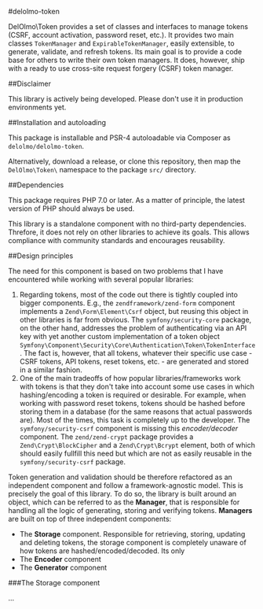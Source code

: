 #delolmo-token

DelOlmo\Token provides a set of classes and interfaces to manage tokens (CSRF, account activation, password reset, etc.). It provides two main classes `TokenManager` and `ExpirableTokenManager`, easily extensible, to generate, validate, and refresh tokens. Its main goal is to provide a code base for others to write their own token managers. It does, however, ship with a ready to use cross-site request forgery (CSRF) token manager.

##Disclaimer

This library is actively being developed. Please don't use it in production environments yet.

##Installation and autoloading

This package is installable and PSR-4 autoloadable via Composer as `delolmo/delolmo-token`.

Alternatively, download a release, or clone this repository, then map the `DelOlmo\Token\` namespace to the package `src/` directory.

##Dependencies

This package requires PHP 7.0 or later. As a matter of principle, the latest version of PHP should always be used.

This library is a standalone component with no third-party dependencies. Threfore, it does not rely on other libraries to achieve its goals. This allows compliance with community standards and encourages reusability.

##Design principles

The need for this component is based on two problems that I have encountered while working with several popular libraries:

1. Regarding tokens, most of the code out there is tightly coupled into bigger components. E.g., the `zendframework/zend-form` component implements a `Zend\Form\Element\Csrf` object, but reusing this object in other libraries is far from obvious. The `symfony/security-core` package, on the other hand, addresses the problem of authenticating via an API key with yet another custom implementation of a token object `Symfony\Component\Security\Core\Authentication\Token\TokenInterface`. The fact is, however, that all tokens, whatever their specific use case - CSRF tokens, API tokens, reset tokens, etc. - are generated and stored in a similar fashion.
2. One of the main tradeoffs of how popular libraries/frameworks work with tokens is that they don't take into account some use cases in which hashing/encoding a token is required or desirable. For example, when working with password reset tokens, tokens should be hashed before storing them in a database (for the same reasons that actual passwords are). Most of the times, this task is completely up to the developer. The `symfony/security-csrf` component is missing this *encoder/decoder* component. The `zend/zend-crypt` package provides a `Zend\Crypt\BlockCipher` and a `Zend\Crypt\Bcrypt` element, both of which should easily fullfill this need but which are not as easily reusable in the `symfony/security-csrf` package.

Token generation and validation should be therefore refactored as an independent component and follow a framework-agnostic model. This is precisely the goal of this library. To do so, the library is built around an object, which can be referred to as the **Manager**, that is responsible for handling all the logic of generating, storing and verifying tokens. **Managers** are built on top of three independent components:

- The **Storage** component. Responsible for retrieving, storing, updating and deleting tokens, the storage component is completely unaware of how tokens are hashed/encoded/decoded. Its only 
- The **Encoder** component
- The **Generator** component

###The Storage component

...


